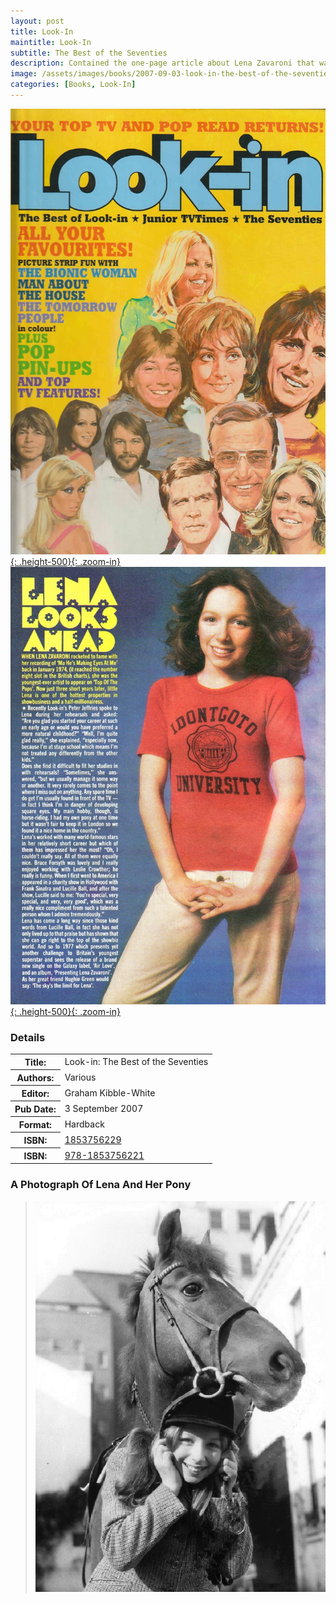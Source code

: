 ```yaml
---
layout: post
title: Look-In
maintitle: Look-In
subtitle: The Best of the Seventies
description: Contained the one-page article about Lena Zavaroni that was first published in Look-In Week Ending 30 July 1977.
image: /assets/images/books/2007-09-03-look-in-the-best-of-the-seventies.jpg
categories: [Books, Look-In]
---
```


[![](/assets/images/books/2007-09-03-look-in-the-best-of-the-seventies.jpg){: .height-500}{: .zoom-in}](/assets/images/books/2007-09-03-look-in-the-best-of-the-seventies.jpg)
[![](/assets/images/magazines/1977-07-30-look-in-inside-page.jpg){: .height-500}{: .zoom-in}](/assets/images/magazines/1977-07-30-look-in-inside-page.jpg)

### Details
<table>
<tr><th>Title:</th><td>Look-in: The Best of the Seventies</td></tr>
<tr><th>Authors:</th><td>Various</td></tr>
<tr><th>Editor:</th><td>Graham Kibble-White</td></tr>
<tr><th>Pub Date:</th><td>3 September 2007</td></tr>
<tr><th>Format:</th><td>Hardback</td></tr>
<tr><th>ISBN:</th><td><a href="https://www.google.com/search?newwindow=1&sxsrf=ALeKk01BBKk88RpXUKK3H03MWNwJKlYFAA%3A1599080336924&ei=kAdQX_6IOKmG1fAPgJ-RcA&q=ISBN%3A+1853756229&oq=ISBN%3A+1853756229&gs_lcp=CgZwc3ktYWIQA1AAWABg2IMLaABwAHgAgAF1iAF1kgEDMC4xmAEAqgEHZ3dzLXdpesABAQ&sclient=psy-ab&ved=0ahUKEwj-kMy7rsvrAhUpQxUIHYBPBA4Q4dUDCA0&uact=5">1853756229</a></td></tr>
<tr><th>ISBN:</th><td><a href="https://www.google.com/search?newwindow=1&sxsrf=ALeKk00RJrEZ4VRoFVkXDyxjuzhGYCEZBQ%3A1599080625139&ei=sQhQX_eRCODP1fAPm6y2kAk&q=ISBN%3A+978-1853756221&oq=ISBN%3A+978-1853756221&gs_lcp=CgZwc3ktYWIQA1DR6gNY0eoDYPP7A2gBcAB4AIABSogBiAGSAQEymAEAoAECoAEBqgEHZ3dzLXdpesABAQ&sclient=psy-ab&ved=0ahUKEwi3roPFr8vrAhXgZxUIHRuWDZIQ4dUDCA0&uact=5">978-1853756221</a></td></tr>
</table>

### A Photograph Of Lena And Her Pony
> ![1977-lena-and-her-pony](/assets/images/publicity/1977-lena-and-her-pony.png)

